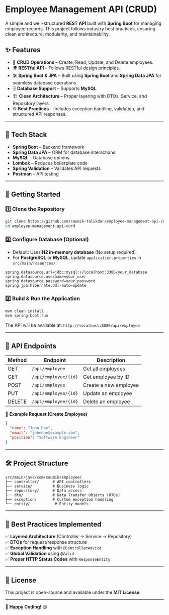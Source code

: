 
# Employee Management API (CRUD)

A simple and well-structured **REST API** built with **Spring Boot** for managing employee records. This project follows industry best practices, ensuring clean architecture, modularity, and maintainability.

## ✨ Features

- 🚀 **CRUD Operations** – Create, Read, Update, and Delete employees.
- 🌍 **RESTful API** – Follows RESTful design principles.
- 🛠️ **Spring Boot & JPA** – Built using **Spring Boot** and **Spring Data JPA** for seamless database operations.
- 🗄️ **Database Support** – Supports **MySQL**.
- 🏗 **Clean Architecture** – Proper layering with DTOs, Service, and Repository layers.
- ⚙️ **Best Practices** – Includes exception handling, validation, and structured API responses.

---

## 📌 Tech Stack

- **Spring Boot** – Backend framework
- **Spring Data JPA** – ORM for database interactions
- **MySQL** – Database options
- **Lombok** – Reduces boilerplate code
- **Spring Validation** – Validates API requests
- **Postman** – API testing

---

## 🚀 Getting Started

### 1️⃣ Clone the Repository

```sh
git clone https://github.com/saumik-talukdar/employee-management-api-crud.git
cd employee-management-api-curd
```

### 2️⃣ Configure Database (Optional)

- Default: Uses **H2 in-memory database** (No setup required)
- For **PostgreSQL** or **MySQL**, update `application.properties` in `src/main/resources/`:

```properties
spring.datasource.url=jdbc:mysql://localhost:3306/your_database
spring.datasource.username=your_user
spring.datasource.password=your_password
spring.jpa.hibernate.ddl-auto=update
```

### 3️⃣ Build & Run the Application

```sh
mvn clean install
mvn spring-boot:run
```

The API will be available at: `http://localhost:8080/api/employee`

---

## 📜 API Endpoints

| Method | Endpoint             | Description            |
|--------|----------------------|------------------------|
| GET    | `/api/employee`      | Get all employees     |
| GET    | `/api/employee/{id}` | Get employee by ID    |
| POST   | `/api/employee`      | Create a new employee |
| PUT    | `/api/employee/{id}` | Update an employee    |
| DELETE | `/api/employee/{id}` | Delete an employee    |

📌 **Example Request (Create Employee)**

```json
{
  "name": "John Doe",
  "email": "johndoe@example.com",
  "position": "Software Engineer"
}
```

---

## 🛠 Project Structure

```
src/main/java/com/saumik/employee/
├── controller/      # API controllers
├── service/         # Business logic
├── repository/      # Data access
├── dto/             # Data Transfer Objects (DTOs)
├── exception/       # Custom exception handling
└── entity/           # Entity models
```

---

## 📌 Best Practices Implemented

✅ **Layered Architecture** (Controller → Service → Repository)  
✅ **DTOs** for request/response structure  
✅ **Exception Handling** with `@ControllerAdvice`  
✅ **Global Validation** using `@Valid`  
✅ **Proper HTTP Status Codes** with `ResponseEntity`

---

## 📝 License

This project is open-source and available under the **MIT License**.

---

🚀 **Happy Coding!** 😊